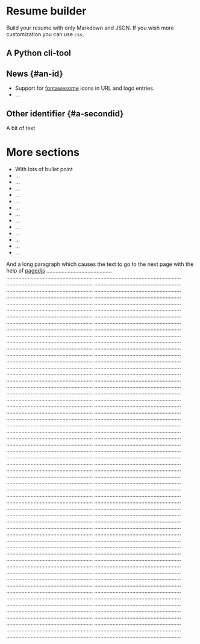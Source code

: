# Resume builder

Build your resume with only Markdown and JSON.
If you wish more customization you can use `css`.

## A Python cli-tool


## News {#an-id}

* Support for [fontawesome](https://fontawesome.com/) icons
  in URL and logo entries.
* ...

## Other identifier {#a-secondid}

A bit of text


# More sections

* With lots of bullet point
* ...
* ...
* ...
* ...
* ...
* ...
* ...
* ...
* ...
* ...
* ...
* ...
* ...

And a long paragraph which causes the text to go to the next page with the help of [pagedjs](https://pagedjs.org/) ...........................................
.........................................................
.........................................................
.........................................................
.........................................................
.........................................................
.........................................................
.........................................................
.........................................................
.........................................................
.........................................................
.........................................................
.........................................................
.........................................................
.........................................................
.........................................................
.........................................................
.........................................................
.........................................................
.........................................................
.........................................................
.........................................................
.........................................................
.........................................................
.........................................................
.........................................................
.........................................................
.........................................................
.........................................................
.........................................................
.........................................................
.........................................................
.........................................................
.........................................................
.........................................................
.........................................................
.........................................................
.........................................................
.........................................................
.........................................................
.........................................................
.........................................................
.........................................................
.........................................................
.........................................................
.........................................................
.........................................................
.........................................................
.........................................................
.........................................................
.........................................................
.........................................................
.........................................................
.........................................................
.........................................................
.........................................................
.........................................................
.........................................................
.........................................................
.........................................................
.........................................................
.........................................................
.........................................................
.........................................................
.........................................................
.........................................................
.........................................................
.........................................................
.........................................................
.........................................................
.........................................................
.........................................................
.........................................................
.........................................................
.........................................................
.........................................................
.........................................................
.........................................................
.........................................................
.........................................................
.........................................................
.........................................................
.........................................................
.........................................................
.........................................................
.........................................................
.........................................................
.........................................................
.........................................................
.........................................................
.........................................................
.........................................................
.........................................................
.........................................................
.........................................................
.........................................................
.........................................................
.........................................................
.........................................................
.........................................................
.........................................................
.........................................................
.........................................................
.........................................................
.........................................................
.........................................................
.........................................................
.........................................................
.........................................................
.........................................................
.........................................................
.........................................................
.........................................................
.........................................................
.........................................................
